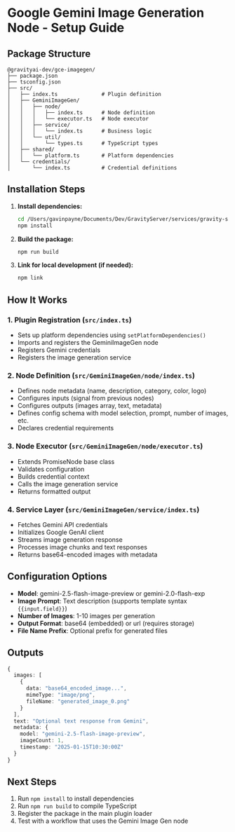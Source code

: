 # Google Gemini Image Generation Node - Setup Guide

## Package Structure

```
@gravityai-dev/gce-imagegen/
├── package.json
├── tsconfig.json
├── src/
│   ├── index.ts              # Plugin definition
│   ├── GeminiImageGen/
│   │   ├── node/
│   │   │   ├── index.ts      # Node definition
│   │   │   └── executor.ts   # Node executor
│   │   ├── service/
│   │   │   └── index.ts      # Business logic
│   │   └── util/
│   │       └── types.ts      # TypeScript types
│   ├── shared/
│   │   └── platform.ts       # Platform dependencies
│   └── credentials/
│       └── index.ts          # Credential definitions
```

## Installation Steps

1. **Install dependencies:**
   ```bash
   cd /Users/gavinpayne/Documents/Dev/GravityServer/services/gravity-services/packages/gce-imageGen
   npm install
   ```

2. **Build the package:**
   ```bash
   npm run build
   ```

3. **Link for local development (if needed):**
   ```bash
   npm link
   ```

## How It Works

### 1. Plugin Registration (`src/index.ts`)
- Sets up platform dependencies using `setPlatformDependencies()`
- Imports and registers the GeminiImageGen node
- Registers Gemini credentials
- Registers the image generation service

### 2. Node Definition (`src/GeminiImageGen/node/index.ts`)
- Defines node metadata (name, description, category, color, logo)
- Configures inputs (signal from previous nodes)
- Configures outputs (images array, text, metadata)
- Defines config schema with model selection, prompt, number of images, etc.
- Declares credential requirements

### 3. Node Executor (`src/GeminiImageGen/node/executor.ts`)
- Extends PromiseNode base class
- Validates configuration
- Builds credential context
- Calls the image generation service
- Returns formatted output

### 4. Service Layer (`src/GeminiImageGen/service/index.ts`)
- Fetches Gemini API credentials
- Initializes Google GenAI client
- Streams image generation response
- Processes image chunks and text responses
- Returns base64-encoded images with metadata

## Configuration Options

- **Model**: gemini-2.5-flash-image-preview or gemini-2.0-flash-exp
- **Image Prompt**: Text description (supports template syntax `{{input.field}}`)
- **Number of Images**: 1-10 images per generation
- **Output Format**: base64 (embedded) or url (requires storage)
- **File Name Prefix**: Optional prefix for generated files

## Outputs

```typescript
{
  images: [
    {
      data: "base64_encoded_image...",
      mimeType: "image/png",
      fileName: "generated_image_0.png"
    }
  ],
  text: "Optional text response from Gemini",
  metadata: {
    model: "gemini-2.5-flash-image-preview",
    imageCount: 1,
    timestamp: "2025-01-15T10:30:00Z"
  }
}
```

## Next Steps

1. Run `npm install` to install dependencies
2. Run `npm run build` to compile TypeScript
3. Register the package in the main plugin loader
4. Test with a workflow that uses the Gemini Image Gen node
